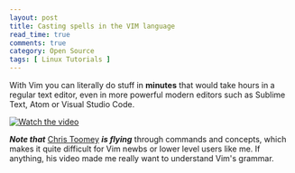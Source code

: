 ```yaml
---
layout: post
title: Casting spells in the VIM language
read_time: true  
comments: true
category: Open Source
tags: [ Linux Tutorials ]
---
```


With Vim you can literally do stuff in **minutes** that would take hours in a regular text editor, even in more powerful modern editors such as Sublime Text, Atom or Visual Studio Code.

[![Watch the video](https://img.youtube.com/vi/wlR5gYd6um0/maxresdefault.jpg)](https://youtu.be/wlR5gYd6um0)

***Note that*** [Chris Toomey](https://ctoomey.com/) ***is flying*** through commands and concepts, which makes it quite difficult for Vim newbs or lower level users like me. If anything, his video made me really want to understand Vim's grammar. 
